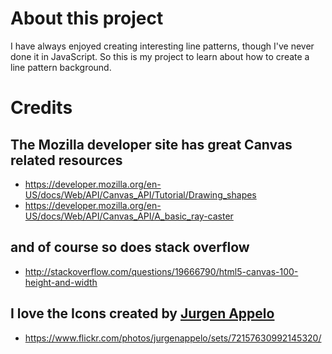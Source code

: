 # About this project

I have always enjoyed creating interesting line patterns, though I've never
done it in JavaScript.  So this is my project to learn about how to create
a line pattern background.


# Credits

## The Mozilla developer site has great Canvas related resources
* https://developer.mozilla.org/en-US/docs/Web/API/Canvas_API/Tutorial/Drawing_shapes
* https://developer.mozilla.org/en-US/docs/Web/API/Canvas_API/A_basic_ray-caster

## and of course so does stack overflow
* http://stackoverflow.com/questions/19666790/html5-canvas-100-height-and-width


## I love the Icons created by [Jurgen Appelo](http://noop.nl/)
* https://www.flickr.com/photos/jurgenappelo/sets/72157630992145320/

